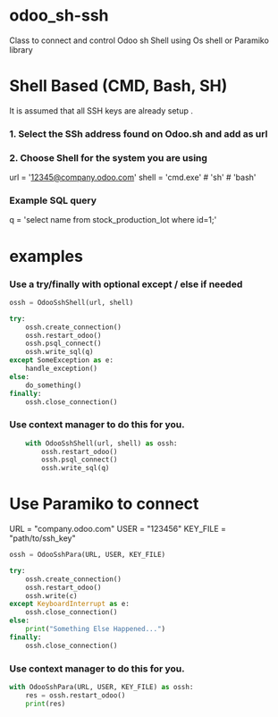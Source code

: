 # odoo_sh-ssh
Class to connect and control Odoo sh Shell using Os shell or Paramiko library


# Shell Based (CMD, Bash, SH)
It is assumed that all SSH keys are already setup .

### 1. Select the SSh address found on Odoo.sh and add as url
### 2. Choose Shell for the system you are using

url = '12345@company.odoo.com' 
shell = 'cmd.exe' # 'sh' # 'bash'

### Example SQL query
q = 'select name from stock_production_lot where id=1;'

# examples
### Use a try/finally with optional except / else if needed
```python
ossh = OdooSshShell(url, shell)

try:
    ossh.create_connection()    
    ossh.restart_odoo()
    ossh.psql_connect()
    ossh.write_sql(q)
except SomeException as e:
    handle_exception()
else:
    do_something()
finally:
    ossh.close_connection()

```

### Use context manager to do this for you.
```python
    with OdooSshShell(url, shell) as ossh:
        ossh.restart_odoo()
        ossh.psql_connect()
        ossh.write_sql(q)
```

# Use Paramiko to connect
URL = "company.odoo.com"
USER = "123456"
KEY_FILE = "path/to/ssh_key"


```python
ossh = OdooSshPara(URL, USER, KEY_FILE)

try:
    ossh.create_connection()
    ossh.restart_odoo()
    ossh.write(c)
except KeyboardInterrupt as e:
    ossh.close_connection()
else:
    print("Something Else Happened...")
finally:
    ossh.close_connection()
```

### Use context manager to do this for you.
```python
with OdooSshPara(URL, USER, KEY_FILE) as ossh:
    res = ossh.restart_odoo()
    print(res)
```
